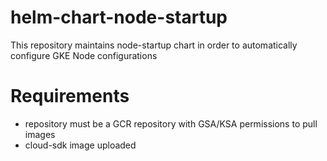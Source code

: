 # helm-chart-node-startup
This repository maintains node-startup chart in order to automatically configure GKE Node configurations

# Requirements
- repository must be a GCR repository with GSA/KSA permissions to pull images
- cloud-sdk image uploaded